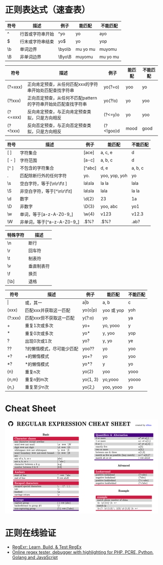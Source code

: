 # 正则表达式（速查表）

| 符号 | 描述             | 例子   | 能匹配   | 不能匹配 |
| ---- | ---------------- | ------ | -------- | -------- |
| ^    | 行首或字符串开始 | ^yo    | yo       | ayo      |
| $    | 行末或字符串结束 | yo$    | yo       | yop      |
| \b   | 单词边界         | \byo\b | mu yo mu | muyomu   |
| \B   | 非单词边界       | \Byo\B | muyomu   | mu yo mu |

| 符号     | 描述                                                         | 例子      | 能匹配 | 不能匹配 |
| -------- | ------------------------------------------------------------ | --------- | ------ | -------- |
| (?=xxx)  | 正向肯定预查，从任何匹配xxx的字符串开始处匹配查找字符串      | yo(?=o)   | yoo    | yo       |
| (?!xxx)  | 正向否定预查，从任何不匹配pattern的字符串开始处匹配查找字符串 | yo(?!o)   | yo     | yoo      |
| (?<=xxx) | 反向肯定预查，与正向肯定预查类拟，只是方向相反               | (?<=y)o   | yo     | yoo      |
| (?<!xxx) | 反向否定预查，与正向否定预查类拟，只是方向相反               | (?<!goo)d | mood   | good     |

| 符号  | 描述                        | 例子   | 能匹配        | 不能匹配 |
| ----- | --------------------------- | ------ | ------------- | -------- |
| [ ]   | 字符集合                    | [ace]  | a, c, e       | d        |
| [ - ] | 字符范围                    | [a-c]  | a, b, c       | d        |
| [^ ]  | 不包含的字符集合            | [^abc] | d, e          | a, b, c  |
| .     | 匹配除断行外的任何字符      | yo.    | yoo, yop, yoh | yo       |
| \s    | 空白字符，等于[\n\r\f\t ]   | la\sla | la la         | lala     |
| \S    | 非空白字符，等于[^\n\r\f\t] | la\sla | lala          | la la    |
| \d    | 数字                        | \d{2}  | 23            | 1a       |
| \D    | 非数字                      | \D{3}  | yoo, abc      | yo1      |
| \w    | 单词，等于[a-z-A-Z0-9_]     | \w{4}  | v123          | v12.3    |
| \W    | 非单词，等于[^a-z-A-Z0-9_]  | .$%?   | .$%?          | .ab?     |

| 特殊字符 | 描述       |
| -------- | ---------- |
| \n       | 断行       |
| \r       | 回车符     |
| \t       | 制表符     |
| \v       | 垂直制表符 |
| \f       | 换页       |
| [\b]     | 退格       |

| 符号    | 描述                      | 例子     | 能匹配     | 不能匹配 |
| ------- | ------------------------- | -------- | ---------- | -------- |
| \|      | 或，其一                  | a\|b     | a, b       | c        |
| (xxx)   | 匹配xxx并获取这一匹配     | yo(o\|p) | yoo 或 yop | yoh      |
| (?:xxx) | 匹配xxx但不获取这一匹配   | y(?:o)   | yo         | ya       |
| +       | 重复1次或多次             | yo+      | yo, yooo   | y        |
| *       | 重复0次或多次             | yo*      | y, yoo     | yop      |
| ?       | 出现0次或1次              | yo?      | y, yo      | ye       |
| ??      | ?的懒惰模式，尽可能少匹配 | yoo??    | yo         | yoo      |
| +?      | +的懒惰模式               | yo+?     | yo         | yoo      |
| *?      | *的懒惰模式               | yo*?     | y          | yo       |
| {n}     | 重复n次                   | yo{2}    | yoo        | yooo     |
| {n,m}   | 重复n到m次                | yo{1, 3} | yo,yooo    | yoooo    |
| {n,}    | 重复至少n次               | yo{2,}   | yoo, yooo  | yo       |

# Cheat Sheet

[![regexr-table](assets/regexr-table.png)](https://si9ma.github.io/cool-cheatsheet/pdf/regexr.pdf)

# 正则在线验证

- [RegExr: Learn, Build, & Test RegEx](https://regexr.com/)
- [Online regex tester, debugger with highlighting for PHP, PCRE, Python, Golang and JavaScript](https://regex101.com/)
